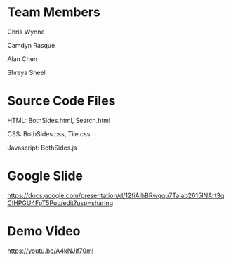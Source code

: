 # Team Members 

Chris Wynne 


Camdyn Rasque 


Alan Chen 


Shreya Sheel 



# Source Code Files 

HTML: 
BothSides.html,
Search.html 

CSS: 
BothSides.css,
Tile.css

Javascript: 
BothSides.js


# Google Slide 

https://docs.google.com/presentation/d/12fiAIhBRwqqu7Taiab2615INArt3qCIHPGU4FpT5Puc/edit?usp=sharing


# Demo Video 

https://youtu.be/A4kNJif70mI

